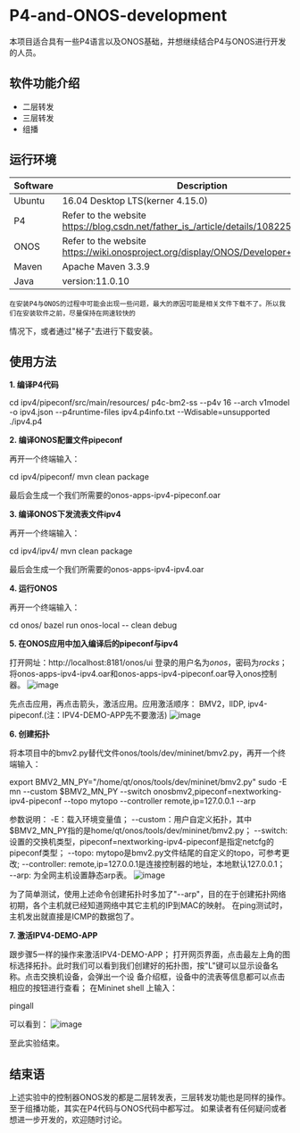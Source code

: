# P4-and-ONOS-development

本项目适合具有一些P4语言以及ONOS基础，并想继续结合P4与ONOS进行开发的人员。

## 软件功能介绍

- 二层转发
- 三层转发
- 组播

## 运行环境

| Software            | Description                                                                          |
|---------------------|------------------------------------------------------------------------------------- |
| Ubuntu              | 16.04 Desktop LTS(kerner 4.15.0)                                                     |
| P4                  | Refer to the website https://blog.csdn.net/father_is_/article/details/108225712      |
| ONOS                | Refer to the website https://wiki.onosproject.org/display/ONOS/Developer+Quick+Start |
| Maven               | Apache Maven 3.3.9                                                                   |
| Java                | version:11.0.10                                                                      |

    在安装P4与ONOS的过程中可能会出现一些问题，最大的原因可能是相关文件下载不了。所以我们在安装软件之前，尽量保持在网速较快的
情况下，或者通过"梯子"去进行下载安装。

## 使用方法

**1. 编译P4代码**
  
  cd ipv4/pipeconf/src/main/resources/
  p4c-bm2-ss  --p4v 16 --arch v1model -o ipv4.json --p4runtime-files ipv4.p4info.txt --Wdisable=unsupported ./ipv4.p4
  
**2. 编译ONOS配置文件pipeconf**

再开一个终端输入：

  cd ipv4/pipeconf/
  mvn clean package
  
最后会生成一个我们所需要的onos-apps-ipv4-pipeconf.oar
  
**3. 编译ONOS下发流表文件ipv4**

再开一个终端输入：

  cd ipv4/ipv4/
  mvn clean package  

最后会生成一个我们所需要的onos-apps-ipv4-ipv4.oar

**4. 运行ONOS**

再开一个终端输入：

  cd onos/
  bazel run onos-local -- clean debug  

**5. 在ONOS应用中加入编译后的pipeconf与ipv4**

打开网址：http://localhost:8181/onos/ui
登录的用户名为*onos*，密码为*rocks*；
将onos-apps-ipv4-ipv4.oar和onos-apps-ipv4-pipeconf.oar导入onos控制器。
![image](https://user-images.githubusercontent.com/67526535/140602787-1d414fa6-293c-4b58-8f49-96ff10f07ae5.png)

先点击应用，再点击箭头，激活应用。应用激活顺序：
BMV2，llDP, ipv4-pipeconf.(注：IPV4-DEMO-APP先不要激活)
![image](https://user-images.githubusercontent.com/67526535/140602853-c73ce19c-ac79-4325-98be-bcf2ac2cc590.png)
  
**6. 创建拓扑**

将本项目中的bmv2.py替代文件onos/tools/dev/mininet/bmv2.py，再开一个终端输入：

  export BMV2_MN_PY="/home/qt/onos/tools/dev/mininet/bmv2.py"
  sudo -E mn  --custom $BMV2_MN_PY --switch onosbmv2,pipeconf=nextworking-ipv4-pipeconf --topo mytopo --controller remote,ip=127.0.0.1 --arp
  
参数说明：
-E：载入环境变量值；
--custom：用户自定义拓扑，其中$BMV2_MN_PY指的是home/qt/onos/tools/dev/mininet/bmv2.py；
--switch: 设置的交换机类型，pipeconf=nextworking-ipv4-pipeconf是指定netcfg的pipeconf类型；
--topo: mytopo是bmv2.py文件结尾的自定义的topo，可参考更改;
--controller: remote,ip=127.0.0.1是连接控制器的地址，本地默认127.0.0.1；
--arp: 为全网主机设置静态arp表。
![image](https://user-images.githubusercontent.com/67526535/140603043-3fc079b1-4ef7-4cb3-82f4-db17596d3a72.png)

为了简单测试，使用上述命令创建拓扑时多加了"--arp"，目的在于创建拓扑网络初期，各个主机就已经知道网络中其它主机的IP到MAC的映射。
在ping测试时，主机发出就直接是ICMP的数据包了。

**7. 激活IPV4-DEMO-APP**

跟步骤5一样的操作来激活IPV4-DEMO-APP；
打开网页界面，点击最左上角的图标选择拓扑。此时我们可以看到我们创建好的拓扑图，按"L"键可以显示设备名称。点击交换机设备，会弹出一个设
备介绍框，设备中的流表等信息都可以点击相应的按钮进行查看；
在Mininet shell 上输入：

  pingall
  
可以看到：
![image](https://user-images.githubusercontent.com/67526535/140603321-3b408990-60f8-4dc1-ae75-4acddc276997.png)

至此实验结束。

## 结束语

上述实验中的控制器ONOS发的都是二层转发表，三层转发功能也是同样的操作。至于组播功能，其实在P4代码与ONOS代码中都写过。
如果读者有任何疑问或者想进一步开发的，欢迎随时讨论。
